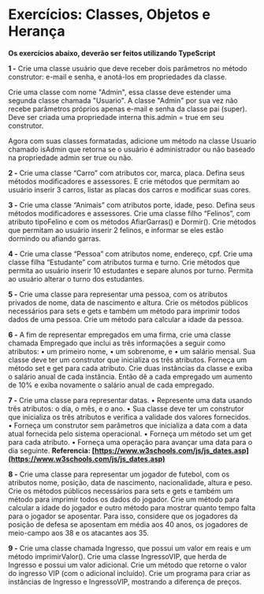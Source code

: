 # Exercícios: Classes, Objetos e Herança

**Os exercícios abaixo, deverão ser feitos utilizando TypeScript**

**1 -** Crie uma classe usuário que deve receber dois parâmetros no método construtor: e-mail e senha, e anotá-los em propriedades da classe. 

Crie uma classe com nome "Admin", essa classe deve estender uma segunda classe chamada "Usuario". A classe "Admin" por sua vez não recebe parâmetros próprios apenas e-mail e senha 
da classe pai (super). Deve ser criada uma propriedade interna this.admin = true em
seu construtor. 

Agora com suas classes formatadas, adicione um método na classe Usuario chamado isAdmin 
que retorna se o usuário é administrador ou não baseado na propriedade admin ser true ou não.

**2 -** Crie uma classe “Carro” com atributos cor, marca, placa. Defina seus métodos
modificadores e assessores. E crie métodos que permitam ao usuário inserir 3 carros,
listar as placas dos carros e modificar suas cores.

**3 -** Crie uma classe “Animais” com atributos porte, idade, peso. Defina seus métodos
modificadores e assessores. Crie uma classe filho “Felinos”, com atributo tipoFelino e
com os métodos AfiarGarras() e Dormir(). Crie métodos que permitam ao usuário
inserir 2 felinos, e informar se eles estão dormindo ou afiando garras.

**4 -** Crie uma classe “Pessoa” com atributos nome, endereço, cpf. Crie uma classe
filha “Estudante” com atributos turma e turno. Crie métodos que permita ao usuário
inserir 10 estudantes e separe alunos por turno. Permita ao usuário alterar o turno
dos estudantes.

**5 -** Crie uma classe para representar uma pessoa, com os atributos privados de nome,
data de nascimento e altura. Crie os métodos públicos necessários para sets e gets
e também um método para imprimir todos dados de uma pessoa. Crie um método
para calcular a idade da pessoa.

**6 -** A fim de representar empregados em uma firma, crie uma classe chamada
Empregado que inclui as três informações a seguir como atributos:
• um primeiro nome,
• um sobrenome, e
• um salário mensal.
Sua classe deve ter um construtor que inicializa os três atributos. Forneça um método
set e get para cada atributo. Crie duas instâncias da classe e exiba o salário anual de
cada instância. Então dê a cada empregado um aumento de 10% e exiba novamente
o salário anual de cada empregado.

**7 -** Crie uma classe para representar datas.
• Represente uma data usando três atributos: o dia, o mês, e o ano.
• Sua classe deve ter um construtor que inicializa os três atributos e verifica a
validade dos valores fornecidos.
• Forneça um construtor sem parâmetros que inicializa a data com a data atual
fornecida pelo sistema operacional.
• Forneça um método set um get para cada atributo.
• Forneça uma operação para avançar uma data para o dia seguinte.
**Referencia: [https://www.w3schools.com/js/js_dates.asp](https://www.w3schools.com/js/js_dates.asp)**

**8 -** Crie uma classe para representar um jogador de futebol, com os atributos nome,
posição, data de nascimento, nacionalidade, altura e peso. Crie os métodos públicos
necessários para sets e gets e também um método para imprimir todos os dados do
jogador. Crie um método para calcular a idade do jogador e outro método para mostrar
quanto tempo falta para o jogador se aposentar. Para isso, considere que os
jogadores da posição de defesa se aposentam em média aos 40 anos, os jogadores
de meio-campo aos 38 e os atacantes aos 35.

**9 -** Crie uma classe chamada Ingresso, que possui um valor em reais e um método
imprimirValor(). Crie uma classe IngressoVIP, que herda de Ingresso e possui um
valor adicional. Crie um método que retorne o valor do ingresso VIP (com o adicional
incluído). Crie um programa para criar as instâncias de Ingresso e IngressoVIP,
mostrando a diferença de preços.